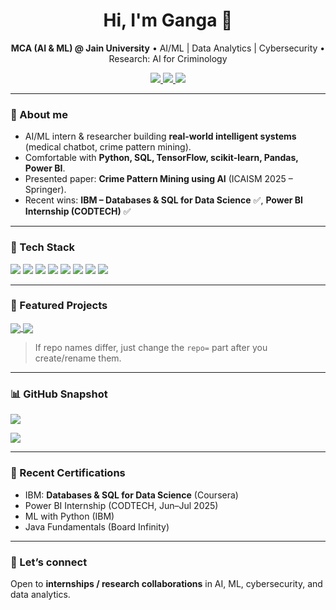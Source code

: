 <h1 align="center">Hi, I'm Ganga 👋</h1>
<p align="center">
  <b>MCA (AI & ML) @ Jain University</b> • AI/ML | Data Analytics | Cybersecurity • Research: AI for Criminology
</p>

<p align="center">
  <a href="https://www.linkedin.com/in/gangaa97">
    <img src="https://img.shields.io/badge/LinkedIn-gangaa97-blue?logo=linkedin" />
  </a>
  <a href="mailto:gangaa.0297@gmail.com">
    <img src="https://img.shields.io/badge/Email-gangaa.0297%40gmail.com-red?logo=gmail" />
  </a>
  <a href="https://github.com/Ganga-zeha">
    <img src="https://img.shields.io/badge/GitHub-Ganga--zeha-black?logo=github" />
  </a>
</p>

---

### 🚀 About me
- AI/ML intern & researcher building **real-world intelligent systems** (medical chatbot, crime pattern mining).
- Comfortable with **Python, SQL, TensorFlow, scikit-learn, Pandas, Power BI**.
- Presented paper: **Crime Pattern Mining using AI** (ICAISM 2025 – Springer).
- Recent wins: **IBM – Databases & SQL for Data Science** ✅, **Power BI Internship (CODTECH)** ✅

---

### 🧠 Tech Stack
<p>
  <img src="https://img.shields.io/badge/Python-3776AB?logo=python&logoColor=white" />
  <img src="https://img.shields.io/badge/TensorFlow-FF6F00?logo=tensorflow&logoColor=white" />
  <img src="https://img.shields.io/badge/scikit--learn-F7931E?logo=scikitlearn&logoColor=white" />
  <img src="https://img.shields.io/badge/Pandas-150458?logo=pandas&logoColor=white" />
  <img src="https://img.shields.io/badge/Power%20BI-F2C811?logo=powerbi&logoColor=black" />
  <img src="https://img.shields.io/badge/SQL-4479A1?logo=postgresql&logoColor=white" />
  <img src="https://img.shields.io/badge/Matplotlib-11557C?logo=plotly&logoColor=white" />
  <img src="https://img.shields.io/badge/VS%20Code-007ACC?logo=visualstudiocode&logoColor=white" />
</p>

---

### 🌟 Featured Projects

<a href="https://github.com/Ganga-zeha/powerbi-sales-dashboard-codtech">
  <img align="center" src="https://github-readme-stats.vercel.app/api/pin/?username=Ganga-zeha&repo=powerbi-sales-dashboard-codtech" />
</a>
<a href="https://github.com/Ganga-zeha/cybersecurity-tools-skillcraft">
  <img align="center" src="https://github-readme-stats.vercel.app/api/pin/?username=Ganga-zeha&repo=cybersecurity-tools-skillcraft" />
</a>


> If repo names differ, just change the `repo=` part after you create/rename them.

---

### 📊 GitHub Snapshot
<p>
  <img src="https://github-readme-stats.vercel.app/api?username=Ganga-zeha&show_icons=true&hide_rank=false" />
</p>
<p>
  <img src="https://github-readme-stats.vercel.app/api/top-langs/?username=Ganga-zeha&layout=compact" />
</p>

---

### 📝 Recent Certifications
- IBM: **Databases & SQL for Data Science** (Coursera)
- Power BI Internship (CODTECH, Jun–Jul 2025)
- ML with Python (IBM)
- Java Fundamentals (Board Infinity)

---

### 🤝 Let’s connect
Open to **internships / research collaborations** in AI, ML, cybersecurity, and data analytics.
